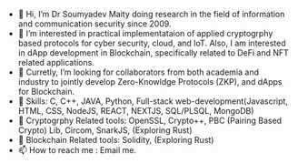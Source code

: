 - 👋 Hi, I’m Dr Soumyadev Maity doing research in the field of information and communication security since 2009.
- 👀 I’m interested in practical implementataion of applied cryptogrphy based protocols for cyber security, cloud, and IoT.  Also, I am interested in dApp development in Blockchain, specifically related to DeFi and NFT related applications.
- 💞️ Curretly, I’m looking for collaborators from both academia and industry to jointly develop Zero-Knowldge Protocols (ZKP), and dApps for Blockchain.
- 🌱 Skills: C, C++, JAVA, Python, Full-stack web-development(Javascript, HTML, CSS, NodeJS, REACT, NEXTJS, SQL/PLSQL, MongoDB)
- 🌱 Cryptogrphy Related tools: OpenSSL, Crypto++, PBC (Pairing Based Crypto) Lib, Circom, SnarkJS, (Exploring Rust)
- 🌱 Blockchain Related tools: Solidity, (Exploring Rust)
- 📫 How to reach me : Email me.


<!---
SMaityCodes/SMaityCodes is a ✨ special ✨ repository because its `README.md` (this file) appears on your GitHub profile.
You can click the Preview link to take a look at your changes.
--->
